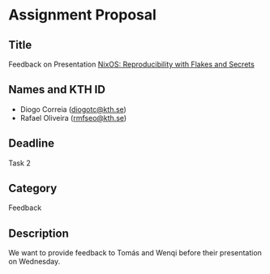 # Assignment Proposal

## Title

Feedback on Presentation
[NixOS: Reproducibility with Flakes and Secrets](https://github.com/KTH/devops-course/pull/2546)

## Names and KTH ID

  - Diogo Correia (diogotc@kth.se)
  - Rafael Oliveira (rmfseo@kth.se)

## Deadline

Task 2

## Category

Feedback

## Description

We want to provide feedback to Tomás and Wenqi before their presentation on Wednesday.
